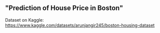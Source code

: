 ## "Prediction of House Price in Boston"
Dataset on Kaggle: https://www.kaggle.com/datasets/arunjangir245/boston-housing-dataset
